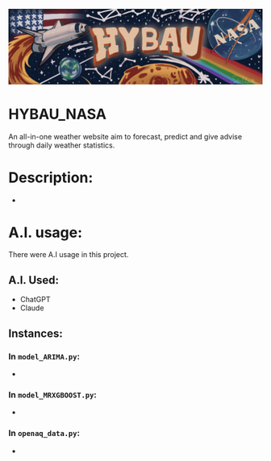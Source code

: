 ![image alt](https://github.com/HumanStewie/HYBAU_NASA/blob/3159e430835c0e9f6165cea85356ffa388e53719/data/Y.png)
# HYBAU_NASA
An all-in-one weather website aim to forecast, predict and give advise through daily weather statistics.


# Description:
- 

# A.I. usage:
There were A.I usage in this project.
## A.I. Used:
- ChatGPT
- Claude
## Instances:
### In `model_ARIMA.py`:
-  

### In `model_MRXGBOOST.py`:
- 

### In `openaq_data.py`:
- 

